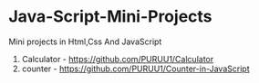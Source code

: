 # Java-Script-Mini-Projects
Mini projects in Html,Css And JavaScript

1. Calculator - https://github.com/PURUU1/Calculator
2. counter - https://github.com/PURUU1/Counter-in-JavaScript
